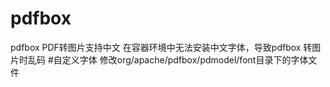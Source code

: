 # pdfbox
pdfbox PDF转图片支持中文
在容器环境中无法安装中文字体，导致pdfbox 转图片时乱码
#自定义字体
修改org/apache/pdfbox/pdmodel/font目录下的字体文件
